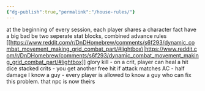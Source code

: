 ```yaml
---
{"dg-publish":true,"permalink":"/house-rules/"}
---
```


at the beginning of every session, each player shares a character fact
have a big bad be two seperate stat blocks, combined
advance rules [[https://www.reddit.com/r/DnDHomebrew/comments/s6f293/dynamic_combat_movement_making_grid_combat_part/#lightbox\|https://www.reddit.com/r/DnDHomebrew/comments/s6f293/dynamic_combat_movement_making_grid_combat_part/#lightbox]]
glory kill - on a crit, player can heal a hit dice
stacked crits - you get another free hit
if attack matches AC - half damage
I know a guy - every player is allowed to know a guy who can fix this problem. that npc is now theirs